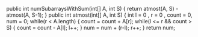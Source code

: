 public int numSubarraysWithSum(int[] A, int S) {
return atmost(A, S)  - atmost(A, S-1);
}
public int atmost(int[] A, int S)
{
int l = 0 , r = 0 , count = 0, num = 0;
while(r < A.length)
{
count = count + A[r];
while(l <= r && count > S)
{
count = count - A[l];
l++;
}
num = num + (r-l);
r++;
}
return num;